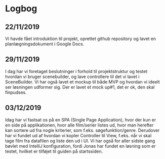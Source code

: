 # Logbog

## 22/11/2019
Vi havde fået introduktion til projekt, oprettet github repository og lavet en planlægningsdokument i Google Docs.

## 29/11/2019
I dag har vi foretaget beslutninger i forhold til projektstruktur og testet hvordan vi bruger scenebuilder, og lave controllere til det vi lavet i SceneBuilder.
Vi har også lavet et mockup til både MVP og hvordan vi ideelt ser løsningen udformer sig.
Der er lavet et mock up#1, det er ok, den skal finpudses.

## 03/12/2019
Idag har vi fastsat os på en SPA (Single Page Application), hvor der kun er en side på applikationen, hvor alle film/serier listes ud, hvor man herefter kan sortere ud fra nogle kriterier, som f.eks. søgefunktion/genre.
Derudover har vi fundet ud af hvordan vi kopler Controller til View, f.eks. når vi skal tage film fra datafilen og liste den ud i UI. 
Vi har også for aller sidste gang bøvlet med IntelliJ konfiguration, fordi Jonas har fundet en løsning som er testet, hvilket er tilføjet til guiden på startssiden.
